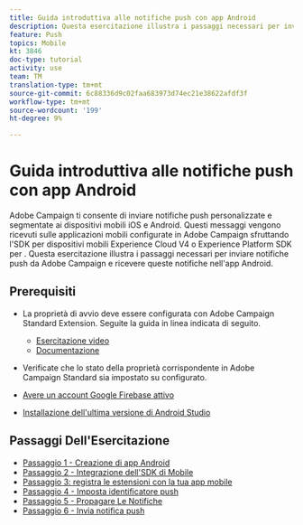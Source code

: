 ```yaml
---
title: Guida introduttiva alle notifiche push con app Android
description: Questa esercitazione illustra i passaggi necessari per inviare notifiche push da  Adobe Campaign e ricevere queste notifiche nell'app Android.
feature: Push
topics: Mobile
kt: 3846
doc-type: tutorial
activity: use
team: TM
translation-type: tm+mt
source-git-commit: 6c88336d9c02faa683973d74ec21e38622afdf3f
workflow-type: tm+mt
source-wordcount: '199'
ht-degree: 9%

---
```


# Guida introduttiva alle notifiche push con app Android

Adobe Campaign ti consente di inviare notifiche push personalizzate e segmentate ai dispositivi mobili iOS e Android.
Questi messaggi vengono ricevuti sulle applicazioni mobili configurate in  Adobe Campaign sfruttando l&#39;SDK per dispositivi mobili  Experience Cloud V4 o  Experience Platform SDK per .
Questa esercitazione illustra i passaggi necessari per inviare notifiche push da  Adobe Campaign e ricevere queste notifiche nell&#39;app Android.

## Prerequisiti

* La proprietà di avvio deve essere configurata con  Adobe Campaign Standard Extension. Seguite la guida in linea indicata di seguito.
   * [Esercitazione video](https://video.tv.adobe.com/v/26224?quality=12&captions=ita)
   * [Documentazione](https://docs.adobe.com/content/help/en/campaign-learn/campaign-standard-tutorials/communication-channels/mobile/configure-mobile-apps-using-aep-sdk.html)

* Verificate che lo stato della proprietà corrispondente in  Adobe Campaign Standard sia impostato su configurato.
* [Avere un account Google Firebase attivo](https://firebase.google.com)
* [Installazione dell&#39;ultima versione di Android Studio](https://developer.android.com/studio)

## Passaggi Dell&#39;Esercitazione

* [Passaggio 1 - Creazione di app Android](/help/tutorial-push-notifications-android/create-android-app.md)
* [Passaggio 2 - Integrazione dell&#39;SDK di Mobile](/help/tutorial-push-notifications-android/integrating-with-mobile-sdk.md)
* [Passaggio 3: registra le estensioni con la tua app mobile](/help/tutorial-push-notifications-android/register-mobile-extensions.md)
* [Passaggio 4 - Imposta identificatore push](/help/tutorial-push-notifications-android/set-push-identifier.md)
* [Passaggio 5 - Propagare Le Notifiche](/help/tutorial-push-notifications-android/propagate-notification.md)
* [Passaggio 6 - Invia notifica push](/help/tutorial-push-notifications-android/send-push-notification.md)
